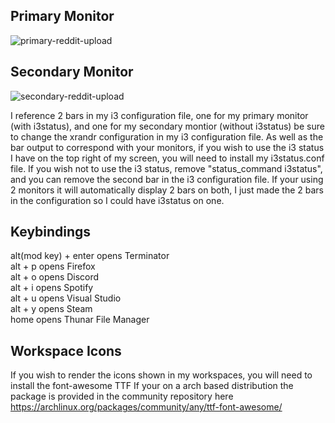 ## Primary Monitor
![primary-reddit-upload](https://user-images.githubusercontent.com/74705524/104677232-0fdbd080-56b7-11eb-8e80-b77ab982fffd.png)
## Secondary Monitor
![secondary-reddit-upload](https://user-images.githubusercontent.com/74705524/104677303-300b8f80-56b7-11eb-9b00-ca8839650c65.png)


I reference 2 bars in my i3 configuration file, one for my primary monitor (with i3status), and one for my secondary montior (without i3status)
  be sure to change the xrandr configuration in my  i3 configuration file. As well as the bar output to correspond with your monitors,
if you wish to use the i3 status I have on the top right of my screen, you will need to install my i3status.conf file. 
If you wish not to use the i3 status, remove "status_command i3status", and you can remove the second bar in the i3 configuration file. If your using 2 monitors it will automatically display 2 bars on both, I just made the 2 bars in the configuration so I could have i3status on one.


## Keybindings
alt(mod key) + enter  opens Terminator     
alt + p      opens Firefox        
alt + o      opens Discord     
alt + i      opens Spotify      
alt + u      opens Visual Studio    
alt + y      opens Steam  
home         opens Thunar File Manager

## Workspace Icons
If you wish to render the icons shown in my workspaces, you will need to install the font-awesome TTF
If your on a arch based distribution the package is provided in the community repository here 
https://archlinux.org/packages/community/any/ttf-font-awesome/

